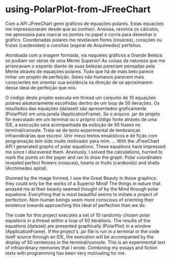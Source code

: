 # using-PolarPlot-from-JFreeChart
Com a API JFreeChart gerei gráficos de equações polares. Estas equações me impressionaram desde que as conheci. Ansiosa, resolvia os cálculos, me apressava para marcar 
os pontos no papel e corria para desenhar o gráfico. Coordenadas polares me revelavam flores (rosacea), corações ou frutas (cardeoides) e conchas (espiral de 
Arquimedes) perfeitos.

Atordoada com a imagem formada, via naqueles gráficos a Grande Beleza: só podiam ser obras de uma Mente Superior! As coisas da natureza que me arrancavam o espanto 
diante de suas belezas pareciam pensadas pela Mente através de equações polares. Tudo que há de mais belo parece imitar um projeto de perfeição. Seres não humanos 
parecem mais conscientes em orientar sua existência na direção de se aproximarem desse ideal de perfeição que nós.

O código deste projeto executa em thread um conjunto de 10 equações polares aleatoriamente escolhidas dentro de um loop de 50 iterações. Os resultados das equações 
(dataset) são apresentados graficamente (PolarPlot) em uma janela (ApplicationFrame). Se o arquivo .jar do projeto for executado em um terminal ou o próprio código 
fonte através de uma IDE, a execução será acompanhada da exibição de 50 frases no terminal/console. Trata-se de texto experimental de lembranças infraordinárias que 
escrevi. Unir meus textos ensaísticos e de fição com programação tem sido muito motivador para mim.
...
With the JFreeChart API I generated graphs of polar equations. These equations have impressed me since I discovered them. Anxiously, I solved the calculations, hurried 
to mark the points on the paper and ran to draw the graph. Polar coordinates revealed perfect flowers (rosacea), hearts or fruits (cardeoids) and shells (Archimedes 
spiral).

Stunned by the image formed, I saw the Great Beauty in those graphics: they could only be the works of a Superior Mind! The things in nature that amazed me at their 
beauty seemed thought of by the Mind through polar equations. Everything that is most beautiful seems to imitate a project of perfection. Non-human beings seem more 
conscious of orienting their existence towards approaching this ideal of perfection than we do.

The code for this project executes a set of 10 randomly chosen polar equations in a thread within a loop of 50 iterations. The results of the equations
(dataset) are presented graphically (PolarPlot) in a window (ApplicationFrame). If the project's .jar file is run in a terminal or the code itself
source through an IDE, the execution will be accompanied by the display of 50 sentences in the terminal/console. This is an experimental text of infraordinary memories that
I wrote. Combining my essays and fiction texts with programming has been very motivating for me.
